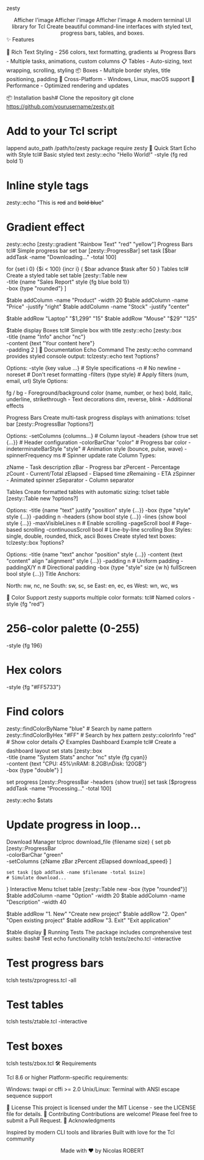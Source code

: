 zesty
<div align="center">
Afficher l'image
Afficher l'image
Afficher l'image
A modern terminal UI library for Tcl
Create beautiful command-line interfaces with styled text, progress bars, tables, and boxes.
</div>
✨ Features

🎨 Rich Text Styling - 256 colors, text formatting, gradients
📊 Progress Bars - Multiple tasks, animations, custom columns
📋 Tables - Auto-sizing, text wrapping, scrolling, styling
📦 Boxes - Multiple border styles, title positioning, padding
🎯 Cross-Platform - Windows, Linux, macOS support
🚀 Performance - Optimized rendering and updates

📦 Installation
bash# Clone the repository
git clone https://github.com/yourusername/zesty.git

# Add to your Tcl script
lappend auto_path /path/to/zesty
package require zesty
🚀 Quick Start
Echo with Style
tcl# Basic styled text
zesty::echo "Hello World!" -style {fg red bold 1}

# Inline style tags
zesty::echo "This is <s fg=red>red</s> and <s fg=blue bold=1>bold blue</s>"

# Gradient effect
zesty::echo [zesty::gradient "Rainbow Text" "red" "yellow"]
Progress Bars
tcl# Simple progress bar
set bar [zesty::ProgressBar]
set task [$bar addTask -name "Downloading..." -total 100]

for {set i 0} {$i < 100} {incr i} {
    $bar advance $task
    after 50
}
Tables
tcl# Create a styled table
set table [zesty::Table new \
    -title {name "Sales Report" style {fg blue bold 1}} \
    -box {type "rounded"}
]

$table addColumn -name "Product" -width 20
$table addColumn -name "Price" -justify "right"
$table addColumn -name "Stock" -justify "center"

$table addRow "Laptop" "$1,299" "15"
$table addRow "Mouse" "$29" "125"

$table display
Boxes
tcl# Simple box with title
zesty::echo [zesty::box \
    -title {name "Info" anchor "nc"} \
    -content {text "Your content here"} \
    -padding 2
]
📖 Documentation
Echo Command
The zesty::echo command provides styled console output:
tclzesty::echo text ?options?

Options:
  -style {key value ...}  # Style specifications
  -n                      # No newline
  -noreset               # Don't reset formatting
  -filters {type style}   # Apply filters (num, email, url)
Style Options:

fg / bg - Foreground/background color (name, number, or hex)
bold, italic, underline, strikethrough - Text decorations
dim, reverse, blink - Additional effects

Progress Bars
Create multi-task progress displays with animations:
tclset bar [zesty::ProgressBar ?options?]

Options:
  -setColumns {columns...}        # Column layout
  -headers {show true set {...}}  # Header configuration
  -colorBarChar "color"           # Progress bar color
  -indeterminateBarStyle "style"  # Animation style (bounce, pulse, wave)
  -spinnerFrequency ms            # Spinner update rate
Column Types:

zName - Task description
zBar - Progress bar
zPercent - Percentage
zCount - Current/Total
zElapsed - Elapsed time
zRemaining - ETA
zSpinner - Animated spinner
zSeparator - Column separator

Tables
Create formatted tables with automatic sizing:
tclset table [zesty::Table new ?options?]

Options:
  -title {name "text" justify "position" style {...}}
  -box {type "style" style {...}}
  -padding n
  -headers {show bool style {...}}
  -lines {show bool style {...}}
  -maxVisibleLines n     # Enable scrolling
  -pageScroll bool       # Page-based scrolling
  -continuousScroll bool # Line-by-line scrolling
Box Styles: single, double, rounded, thick, ascii
Boxes
Create styled text boxes:
tclzesty::box ?options?

Options:
  -title {name "text" anchor "position" style {...}}
  -content {text "content" align "alignment" style {...}}
  -padding n          # Uniform padding
  -paddingX/Y n      # Directional padding
  -box {type "style" size {w h} fullScreen bool style {...}}
Title Anchors:

North: nw, nc, ne
South: sw, sc, se
East: en, ec, es
West: wn, wc, ws

🎨 Color Support
zesty supports multiple color formats:
tcl# Named colors
-style {fg "red"}

# 256-color palette (0-255)
-style {fg 196}

# Hex colors
-style {fg "#FF5733"}

# Find colors
zesty::findColorByName "blue"    # Search by name pattern
zesty::findColorByHex "#FF"      # Search by hex pattern
zesty::colorInfo "red"           # Show color details
📋 Examples
Dashboard Example
tcl# Create a dashboard layout
set stats [zesty::box \
    -title {name "System Stats" anchor "nc" style {fg cyan}} \
    -content {text "CPU: 45%\nRAM: 8.2GB\nDisk: 120GB"} \
    -box {type "double"}
]

set progress [zesty::ProgressBar -headers {show true}]
set task [$progress addTask -name "Processing..." -total 100]

zesty::echo $stats
# Update progress in loop...
Download Manager
tclproc download_file {filename size} {
    set pb [zesty::ProgressBar \
        -colorBarChar "green" \
        -setColumns {zName zBar zPercent zElapsed download_speed}
    ]
    
    set task [$pb addTask -name $filename -total $size]
    # Simulate download...
}
Interactive Menu
tclset table [zesty::Table new -box {type "rounded"}]
$table addColumn -name "Option" -width 20
$table addColumn -name "Description" -width 40

$table addRow "1. New" "Create new project"
$table addRow "2. Open" "Open existing project"
$table addRow "3. Exit" "Exit application"

$table display
🧪 Running Tests
The package includes comprehensive test suites:
bash# Test echo functionality
tclsh tests/zecho.tcl -interactive

# Test progress bars
tclsh tests/zprogress.tcl -all

# Test tables
tclsh tests/ztable.tcl -interactive

# Test boxes
tclsh tests/zbox.tcl
🛠️ Requirements

Tcl 8.6 or higher
Platform-specific requirements:

Windows: twapi or cffi >= 2.0
Unix/Linux: Terminal with ANSI escape sequence support



📄 License
This project is licensed under the MIT License - see the LICENSE file for details.
🤝 Contributing
Contributions are welcome! Please feel free to submit a Pull Request.
🙏 Acknowledgments

Inspired by modern CLI tools and libraries
Built with love for the Tcl community


<div align="center">
Made with ❤️ by Nicolas ROBERT
</div>